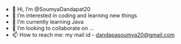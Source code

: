 - 👋 Hi, I’m @SoumyaDandapat20
- 👀 I’m interested in coding and learning new things
- 🌱 I’m currently learning Java
- 💞️ I’m looking to collaborate on ...
- 📫 How to reach me: my mail id - dandapasoumya20@gmail.com

<!---
SoumyaDandapat20/SoumyaDandapat20 is a ✨ special ✨ repository because its `README.md` (this file) appears on your GitHub profile.
You can click the Preview link to take a look at your changes.
--->

